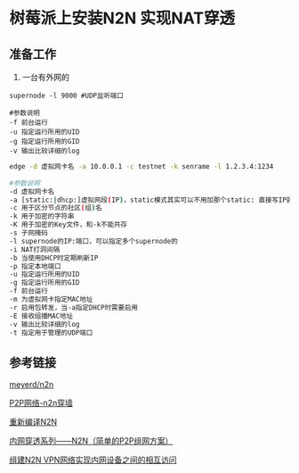 树莓派上安装N2N 实现NAT穿透
===




## 准备工作
1. 一台有外网的
```Shell
supernode -l 9000 #UDP监听端口 
 
#参数说明
-f 前台运行
-u 指定运行所用的UID
-g 指定运行所用的GID
-v 输出比较详细的log
```

```Bash
edge -d 虚拟网卡名 -a 10.0.0.1 -c testnet -k senrame -l 1.2.3.4:1234
 
#参数说明
-d 虚拟网卡名
-a [static:|dhcp:]虚拟网段(IP)，static模式其实可以不用加那个static: 直接写IP就行
-c 用于区分节点的社区(组)名
-k 用于加密的字符串
-K 用于加密的Key文件，和-k不能共存
-s 子网掩码
-l supernode的IP:端口，可以指定多个supernode的
-i NAT打洞间隔
-b 当使用DHCP时定期刷新IP
-p 指定本地端口
-u 指定运行所用的UID
-g 指定运行所用的GID
-f 前台运行
-m 为虚拟网卡指定MAC地址
-r 启用包转发，当-a指定DHCP时需要启用
-E 接收组播MAC地址
-v 输出比较详细的log
-t 指定用于管理的UDP端口

```


## 参考链接

[meyerd/n2n](https://github.com/meyerd/n2n)

[P2P网络-n2n穿墙](http://gohom.win/2016/09/03/n2n-p2pnet/)

[重新编译N2N](http://blog.51cto.com/yuanhuan/1720811)

[内网穿透系列——N2N（简单的P2P组网方案）](http://www.senra.me/nat-traversal-series-n2n-a-easy-p2p-vpn-solution/)

[组建N2N VPN网络实现内网设备之间的相互访问
](https://www.shuyz.com/posts/n2n-vpn-network-introduction-and-config/)